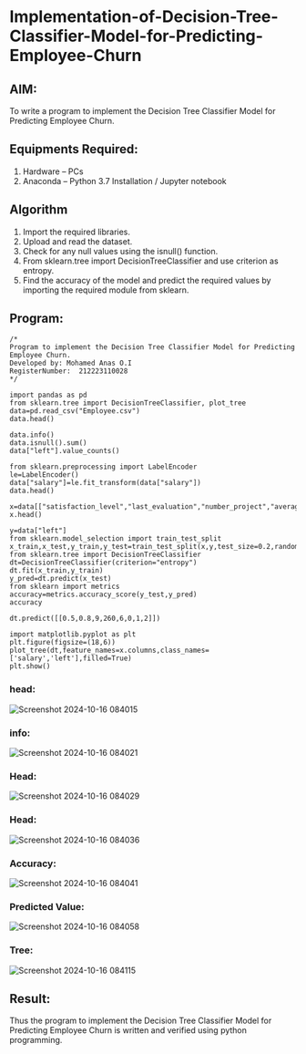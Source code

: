 # Implementation-of-Decision-Tree-Classifier-Model-for-Predicting-Employee-Churn

## AIM:
To write a program to implement the Decision Tree Classifier Model for Predicting Employee Churn.

## Equipments Required:
1. Hardware – PCs
2. Anaconda – Python 3.7 Installation / Jupyter notebook

## Algorithm
1. Import the required libraries.
2. Upload and read the dataset.
3. Check for any null values using the isnull() function.
4. From sklearn.tree import DecisionTreeClassifier and use criterion as entropy.
5. Find the accuracy of the model and predict the required values by importing the required module from sklearn.

## Program:
```
/*
Program to implement the Decision Tree Classifier Model for Predicting Employee Churn.
Developed by: Mohamed Anas O.I
RegisterNumber:  212223110028
*/

import pandas as pd
from sklearn.tree import DecisionTreeClassifier, plot_tree
data=pd.read_csv("Employee.csv")
data.head()

data.info()
data.isnull().sum()
data["left"].value_counts()

from sklearn.preprocessing import LabelEncoder
le=LabelEncoder()
data["salary"]=le.fit_transform(data["salary"])
data.head()

x=data[["satisfaction_level","last_evaluation","number_project","average_montly_hours","time_spend_company","Work_accident","promotion_last_5years","salary"]]
x.head()

y=data["left"]
from sklearn.model_selection import train_test_split
x_train,x_test,y_train,y_test=train_test_split(x,y,test_size=0.2,random_state=100)
from sklearn.tree import DecisionTreeClassifier
dt=DecisionTreeClassifier(criterion="entropy")
dt.fit(x_train,y_train)
y_pred=dt.predict(x_test)
from sklearn import metrics
accuracy=metrics.accuracy_score(y_test,y_pred)
accuracy

dt.predict([[0.5,0.8,9,260,6,0,1,2]])

import matplotlib.pyplot as plt
plt.figure(figsize=(18,6))
plot_tree(dt,feature_names=x.columns,class_names=['salary','left'],filled=True)
plt.show()
```
### head:
![Screenshot 2024-10-16 084015](https://github.com/user-attachments/assets/ca96e358-32bd-422f-af6f-e21c24d23329)


### info:
![Screenshot 2024-10-16 084021](https://github.com/user-attachments/assets/3f530580-9103-43bb-8444-8a5cce0abe54)


### Head:
![Screenshot 2024-10-16 084029](https://github.com/user-attachments/assets/f8f74856-dd62-40ab-a00b-f0b741916021)


### Head:
![Screenshot 2024-10-16 084036](https://github.com/user-attachments/assets/c9c02fcb-40da-49e4-ab71-471f30c67b99)


### Accuracy:
![Screenshot 2024-10-16 084041](https://github.com/user-attachments/assets/e163c234-f48b-4ef3-980d-6756379f8141)


### Predicted Value:
![Screenshot 2024-10-16 084058](https://github.com/user-attachments/assets/9d5d48e4-4aa6-4a24-b124-bcec4e161646)


### Tree:
![Screenshot 2024-10-16 084115](https://github.com/user-attachments/assets/26f31402-8f35-4eee-93a6-791254b17e94)


## Result:
Thus the program to implement the  Decision Tree Classifier Model for Predicting Employee Churn is written and verified using python programming.
